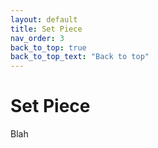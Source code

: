 ```yaml
---
layout: default
title: Set Piece
nav_order: 3
back_to_top: true
back_to_top_text: "Back to top"
---
```


# Set Piece

Blah